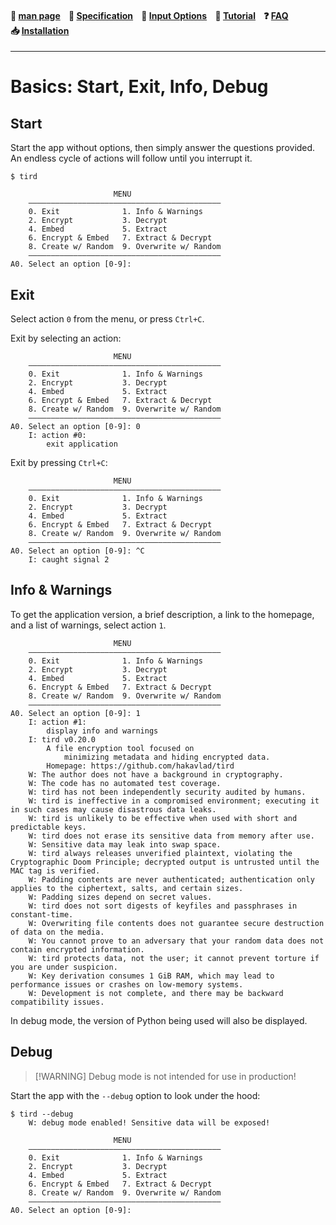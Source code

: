 
<h4 align="left">
  📜&nbsp;<a href="https://github.com/hakavlad/tird/blob/main/docs/MANPAGE.md">man&nbsp;page</a>&nbsp;&nbsp;&nbsp;
  📑&nbsp;<a href="https://github.com/hakavlad/tird/blob/main/docs/SPECIFICATION.md">Specification</a>&nbsp;&nbsp;&nbsp;
  📄&nbsp;<a href="https://github.com/hakavlad/tird/blob/main/docs/INPUT_OPTIONS.md">Input&nbsp;Options</a>&nbsp;&nbsp;&nbsp;
  📖&nbsp;<a href="https://github.com/hakavlad/tird/blob/main/docs/tutorial/README.md">Tutorial</a>&nbsp;&nbsp;&nbsp;
  ❓&nbsp;<a href="https://github.com/hakavlad/tird/blob/main/docs/FAQ.md">FAQ</a>&nbsp;&nbsp;&nbsp;
  📥&nbsp;<a href="https://github.com/hakavlad/tird/blob/main/docs/INSTALLATION.md">Installation</a>
</h4>

---

# Basics: Start, Exit, Info, Debug

## Start

Start the app without options, then simply answer the questions provided. An endless cycle of actions will follow until you interrupt it.

```
$ tird

                       MENU
    ———————————————————————————————————————————
    0. Exit              1. Info & Warnings
    2. Encrypt           3. Decrypt
    4. Embed             5. Extract
    6. Encrypt & Embed   7. Extract & Decrypt
    8. Create w/ Random  9. Overwrite w/ Random
    ———————————————————————————————————————————
A0. Select an option [0-9]:
```

## Exit

Select action `0` from the menu, or press `Ctrl+C`.

Exit by selecting an action:

```
                       MENU
    ———————————————————————————————————————————
    0. Exit              1. Info & Warnings
    2. Encrypt           3. Decrypt
    4. Embed             5. Extract
    6. Encrypt & Embed   7. Extract & Decrypt
    8. Create w/ Random  9. Overwrite w/ Random
    ———————————————————————————————————————————
A0. Select an option [0-9]: 0
    I: action #0:
        exit application
```

Exit by pressing `Ctrl+C`:

```
                       MENU
    ———————————————————————————————————————————
    0. Exit              1. Info & Warnings
    2. Encrypt           3. Decrypt
    4. Embed             5. Extract
    6. Encrypt & Embed   7. Extract & Decrypt
    8. Create w/ Random  9. Overwrite w/ Random
    ———————————————————————————————————————————
A0. Select an option [0-9]: ^C
    I: caught signal 2
```

## Info & Warnings

To get the application version, a brief description, a link to the homepage, and a list of warnings, select action `1`.

```
                       MENU
    ———————————————————————————————————————————
    0. Exit              1. Info & Warnings
    2. Encrypt           3. Decrypt
    4. Embed             5. Extract
    6. Encrypt & Embed   7. Extract & Decrypt
    8. Create w/ Random  9. Overwrite w/ Random
    ———————————————————————————————————————————
A0. Select an option [0-9]: 1
    I: action #1:
        display info and warnings
    I: tird v0.20.0
        A file encryption tool focused on
            minimizing metadata and hiding encrypted data.
        Homepage: https://github.com/hakavlad/tird
    W: The author does not have a background in cryptography.
    W: The code has no automated test coverage.
    W: tird has not been independently security audited by humans.
    W: tird is ineffective in a compromised environment; executing it in such cases may cause disastrous data leaks.
    W: tird is unlikely to be effective when used with short and predictable keys.
    W: tird does not erase its sensitive data from memory after use.
    W: Sensitive data may leak into swap space.
    W: tird always releases unverified plaintext, violating the Cryptographic Doom Principle; decrypted output is untrusted until the MAC tag is verified.
    W: Padding contents are never authenticated; authentication only applies to the ciphertext, salts, and certain sizes.
    W: Padding sizes depend on secret values.
    W: tird does not sort digests of keyfiles and passphrases in constant-time.
    W: Overwriting file contents does not guarantee secure destruction of data on the media.
    W: You cannot prove to an adversary that your random data does not contain encrypted information.
    W: tird protects data, not the user; it cannot prevent torture if you are under suspicion.
    W: Key derivation consumes 1 GiB RAM, which may lead to performance issues or crashes on low-memory systems.
    W: Development is not complete, and there may be backward compatibility issues.
```

In debug mode, the version of Python being used will also be displayed.

## Debug

> \[!WARNING]
> Debug mode is not intended for use in production!

Start the app with the `--debug` option to look under the hood:

```
$ tird --debug
    W: debug mode enabled! Sensitive data will be exposed!

                       MENU
    ———————————————————————————————————————————
    0. Exit              1. Info & Warnings
    2. Encrypt           3. Decrypt
    4. Embed             5. Extract
    6. Encrypt & Embed   7. Extract & Decrypt
    8. Create w/ Random  9. Overwrite w/ Random
    ———————————————————————————————————————————
A0. Select an option [0-9]:
```
